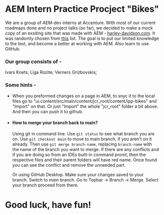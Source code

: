 # AEM Intern Practice Procject "Bikes" 
We are a group of AEM-dev interns at Accenture. With most of our current roadmaps done and no project talks (so far), we decided to make a mock copy of an exsiting site that was made with AEM - [harley-davidson.com](https://www.harley-davidson.com/eu/en/index.html). It was randomly chosen from [this](https://trends.builtwith.com/websitelist/Adobe-Experience-Manager) list. 
The goal is to put our limited knowledge to the test, and become a better at working with AEM. Also learn to use GitHub. 

### Our group consists of -
Ivars Knets; Līga Rozite; Verners Grizbovskis;

### Some hints -
- When you preformed changes on a page in AEM, to snyc it to the local files go to "ui.content/src/main/content/jcr_root/content/ipp-bikes" and "Import" on that. Or just "Import" the whole "jcr_root" folder a bit above. And then you can push it to github.  

- #### How to merge your branch back to main?
    Using git in command line. 
    Use `git status` to see what branch you are on.
    Use `git checkout main` to move to main branch, if you aren't on it already.
    Then use `git merge branch-name`, replacing `branch-name` with the name of the branch you want to merge.
    If there are any conflicts and if you are doing so from an IDEs built-in command promt, then the respective files and their parent folders will have red name. Once found you can see the conflict and remove the unneeded part. 
    
    Or using GitHub Desktop. Make sure your changes saved to your branch. Switch to main branch. Go to Topbar -> Branch -> Merge. Select your branch proceed from there.

    

# Good luck, have fun! 
